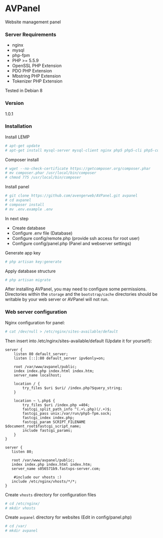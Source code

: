 # AVPanel

Website management panel

### Server Requirements
 - nginx
 - mysql
 - php-fpm
 - PHP >= 5.5.9
 - OpenSSL PHP Extension
 - PDO PHP Extension
 - Mbstring PHP Extension
 - Tokenizer PHP Extension

Tested in Debian 8
### Version
1.0.1

### Installation

Install LEMP

```sh
# apt-get update
# apt-get install mysql-server mysql-client nginx php5 php5-cli php5-curl php5-fpm php5-mysql php5-json php5-mcrypt git curl
```

Composer install
```sh
# wget --no-check-certificate https://getcomposer.org/composer.phar
# mv composer.phar /usr/local/bin/composer
# chmod 775 /usr/local/bin/composer
```
Install panel
```sh
# git clone https://github.com/avengerweb/AVPanel.git avpanel
# cd avpanel
# composer install
# mv .env.example .env
```

In next step
 * Create database
 * Configure .env file (Database)
 * Configure config/remote.php (provide ssh access for root user)
 * Configure config/panel.php (Panel and webserver settings)

Generate app key
```sh
# php artisan key:generate
```

Apply database structure
```sh
# php artisan migrate
```
After installing AVPanel, you may need to configure some permissions. Directories within the ```storage``` and the ```bootstrap/cache``` directories should be writable by your web server or AVPanel will not run.

### Web server configuration
Nginx configuration for panel:
```sh
# cat /dev/null > /etc/nginx/sites-available/default
```
Then insert into /etc/nginx/sites-available/default (Update it for yourself):
```
server {
    listen 80 default_server;
    listen [::]:80 default_server ipv6only=on;

    root /var/www/avpanel/public;
    index index.php index.html index.htm;
    server_name localhost;

    location / {
        try_files $uri $uri/ /index.php?$query_string;
    }

    location ~ \.php$ {
        try_files $uri /index.php =404;
        fastcgi_split_path_info ^(.+\.php)(/.+)$;
        fastcgi_pass unix:/var/run/php5-fpm.sock;
        fastcgi_index index.php;
        fastcgi_param SCRIPT_FILENAME $document_root$fastcgi_script_name;
        include fastcgi_params;
    }
}

server {
   listen 80;

   root /var/www/avpanel/public;
   index index.php index.html index.htm;
   server_name s056571b9.fastvps-server.com;

    #include our vhosts :)
   include /etc/nginx/vhosts/*/*;
}
```

Create ```vhosts``` directory for configuration files
```sh
# cd /etc/nginx/
# mkdir vhosts
```

Create ```avpanel``` directory for websites (Edit in config/panel.php)
```sh
# cd /var/
# mkdir avpanel
```